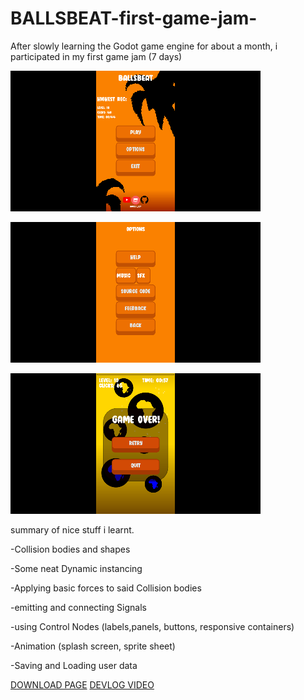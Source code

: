 # BALLSBEAT-first-game-jam-
After slowly learning the Godot game engine for about a month, i participated in my first game jam (7 days)


![alt text](https://github.com/Rocket-007/BALLSBEAT-first-game-jam-/blob/main/screenshot/menu.png "")

![alt text](https://github.com/Rocket-007/BALLSBEAT-first-game-jam-/blob/main/screenshot/options.png "")

![alt text](https://github.com/Rocket-007/BALLSBEAT-first-game-jam-/blob/main/screenshot/gameover.png "")


summary of nice stuff i learnt. 


-Collision bodies and shapes 

-Some neat Dynamic instancing
 
-Applying basic forces to said Collision bodies
 
-emitting and connecting Signals
 
-using Control Nodes (labels,panels, buttons, responsive containers) 

-Animation (splash screen, sprite sheet) 

-Saving and Loading user data 





[DOWNLOAD PAGE](https://rocket-007.itch.io/ballsbeat-first-jam-2022-godot)
[DEVLOG VIDEO](https://m.youtube.com/watch?v=E72rzse0YwY)
